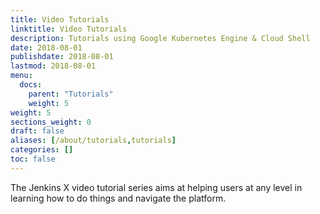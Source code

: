 ```yaml
---
title: Video Tutorials
linktitle: Video Tutorials
description: Tutorials using Google Kubernetes Engine & Cloud Shell
date: 2018-08-01
publishdate: 2018-08-01
lastmod: 2018-08-01
menu:
  docs:
    parent: "Tutorials"
    weight: 5
weight: 5
sections_weight: 0
draft: false
aliases: [/about/tutorials,tutorials]
categories: []
toc: false
---
```


The Jenkins X video tutorial series aims at helping users at any level in learning how to do things and navigate the platform.